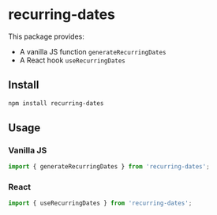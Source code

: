 # recurring-dates

This package provides:
- A vanilla JS function `generateRecurringDates`
- A React hook `useRecurringDates`

## Install

```bash
npm install recurring-dates
```

## Usage

### Vanilla JS
```js
import { generateRecurringDates } from 'recurring-dates';
```

### React
```js
import { useRecurringDates } from 'recurring-dates';
```
